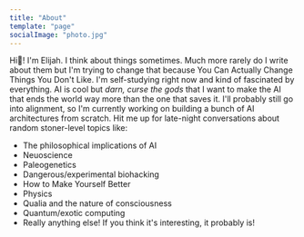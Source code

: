 ```yaml
---
title: "About"
template: "page"
socialImage: "photo.jpg"
---
```

Hi👋! I'm Elijah. I think about things sometimes. Much more rarely do I write about them but I'm trying to change that because You Can Actually Change Things You Don't Like. I'm self-studying right now and kind of fascinated by everything. AI is cool but *darn, curse the gods* that I want to make the AI that ends the world way more than the one that saves it. I'll probably still go into alignment, so I'm currently working on building a bunch of AI architectures from scratch. Hit me up for late-night conversations about random stoner-level topics like:
- The philosophical implications of AI
- Neuoscience
- Paleogenetics
- Dangerous/experimental biohacking
- How to Make Yourself Better
- Physics
- Qualia and the nature of consciousness
- Quantum/exotic computing
- Really anything else! If you think it's interesting, it probably is!

